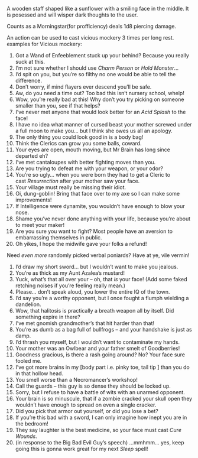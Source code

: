 A wooden staff shaped like a sunflower with a smiling face in the middle. 
It is posessed and will wisper dark thoughts to the user.

Counts as a Morningstar(for profficiency)
deals 1d8 piercing damage.


An action can be used to cast vicious mockery 3 times per long rest.
examples for Vicious mockery:
1. Got a Wand of Enfeeblement stuck up your behind? Because you really suck at this.
2. I’m not sure whether I should use _Charm Person_ or _Hold Monster_…
3. I’d spit on you, but you’re so filthy no one would be able to tell the difference.
4. Don’t worry, if mind flayers ever descend you’ll be safe.
5. Aw, do you need a time out? Too bad this isn’t nursery school, whelp!
6. Wow, you’re really bad at this! Why don’t you try picking on someone smaller than you, see if that helps?
7. I’ve never met anyone that would look better for an _Acid Splash_ to the face!
8. I have no idea what manner of cursed beast your mother screwed under a full moon to make you… but I think she owes us all an apology.
9. The only thing you could look good in is a body bag!
10. Think the Clerics can grow you some balls, coward.
11. Your eyes are open, mouth moving, but Mr Brain has long since departed eh?
12. I’ve met cantaloupes with better fighting moves than you.
13. Are you trying to defeat me with your weapon, or your odor?
14. You’re so ugly… when you were born they had to get a Cleric to cast _Resurrection_ after your mother saw your face.
15. Your village must really be missing their idiot.
16. Oi, dung-goblin! Bring that face over to my axe so I can make some improvements!
17. If Intelligence were dynamite, you wouldn’t have enough to blow your nose.
18. Shame you’ve never done anything with your life, because you’re about to meet your maker!
19. Are you sure you want to fight? Most people have an aversion to embarrassing themselves in public.
20. Oh yikes, I hope the midwife gave your folks a refund!

Need _even more_ randomly picked verbal poniards? Have at ye, vile vermin!

1. I’d draw my short sword… but I wouldn’t want to make you jealous.
2. You’re as thick as my Aunt Azalea’s mustard!
3. Yuck, what’s that all over your – oh, that _is_ your face! (Add some faked retching noises if you’re feeling really mean.)
4. Please… don’t speak aloud, you lower the entire IQ of the town.
5. I’d say you’re a worthy opponent, but I once fought a flumph wielding a dandelion.
6. Wow, that halitosis is practically a breath weapon all by itself. Did something expire in there?
7. I’ve met gnomish grandmother’s that hit harder than that!
8. You’re as dumb as a bag full of bullfrogs – and your handshake is just as damp.
9. I’d thrash you myself, but I wouldn’t want to contaminate my hands.
10. Your mother was an Owlbear and your father smelt of Goodberries!
11. Goodness gracious, is there a rash going around? No? Your face sure fooled me.
12. I’ve got more brains in my [body part i.e. pinky toe, tail tip ] than you do in that hollow head.
13. You smell worse than a Necromancer’s workshop!
14. Call the guards – this guy is so dense they should be locked up.
15. Sorry, but I refuse to have a battle of wits with an unarmed opponent.
16. Your brain is so minuscule, that if a zombie cracked your skull open they wouldn’t have enough to spread on even a single cracker.
17. Did you pick that armor out yourself, or did you lose a bet?
18. If you’re this bad with a sword, I can only imagine how inept you are in the bedroom!
19. They say laughter is the best medicine, so your face must cast _Cure Wounds_.
20. (in response to the Big Bad Evil Guy’s speech) …mmhmm… yes, keep going this is gonna work great for my next _Sleep_ spell!